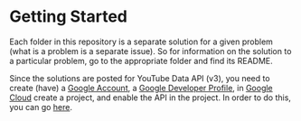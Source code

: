 # Getting Started
Each folder in this repository is a separate solution for a given problem (what is a problem is a separate issue). So for information on the solution to a particular problem, go to the appropriate folder and find its README.

Since the solutions are posted for YouTube Data API (v3), you need to create (have) a [Google Account](https://accounts.google.com/), a [Google Developer Profile](https://developers.google.com/), in [Google Cloud](https://cloud.google.com/) create a project, and enable the API in the project. In order to do this, you can go [here](https://developers.google.com/youtube/v3/getting-started).
